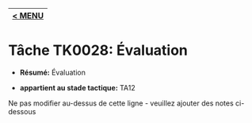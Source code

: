 |[< MENU](../README.md)|
|---|
# Tâche TK0028: Évaluation

* **Résumé:** Évaluation

* **appartient au stade tactique:** TA12

Ne pas modifier au-dessus de cette ligne - veuillez ajouter des notes ci-dessous